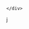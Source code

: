 <!DOCTYPE html>
<html>
  <head>
    <title>Captain America</title>
    <link href="https://fonts.googleapis.com/css?family=Black+And+White+Picture" rel="stylesheet">
    <link rel="stylesheet" type="text/css" href="css/main.css">
    <link rel="icon" type="image/png" href="images/shield.png">
    <meta name="viewport" content="width=device-width, initial-scale=1.0">
  </head>
  <body>
    <div class="body">

    </div>
  </body>
</html> j
